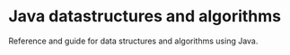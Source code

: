 # Java datastructures and algorithms
Reference and guide for data structures and algorithms using Java. 


